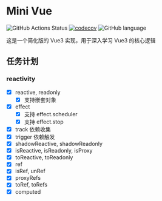 # Mini Vue

![GitHub Actions Status](https://github.com/cphayim/mini-vue/actions/workflows/ci.yml/badge.svg)
[![codecov](https://codecov.io/gh/cphayim/mini-vue/branch/main/graph/badge.svg?token=uRht7QkjGz)](https://codecov.io/gh/cphayim/mini-vue)
![GitHub language](https://img.shields.io/github/languages/top/cphayim/mini-vue)

这是一个简化版的 Vue3 实现，用于深入学习 Vue3 的核心逻辑

## 任务计划

### reactivity

- [x] reactive, readonly
  - [x] 支持嵌套对象
- [x] effect
  - [x] 支持 effect.scheduler
  - [x] 支持 effect.stop
- [x] track 依赖收集
- [x] trigger 依赖触发
- [x] shadowReactive, shadowReadonly
- [x] isReactive, isReadonly, isProxy
- [x] toReactive, toReadonly
- [x] ref
- [x] isRef, unRef
- [x] proxyRefs
- [x] toRef, toRefs
- [x] computed
